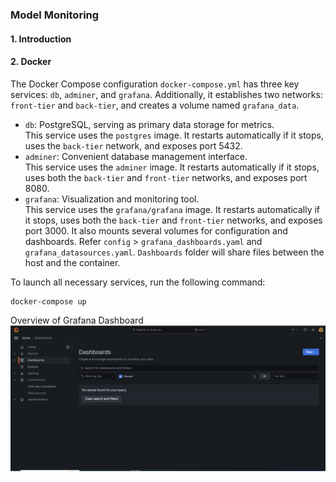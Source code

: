 ### Model Monitoring

#### 1. Introduction

#### 2. Docker
The Docker Compose configuration `docker-compose.yml` has three key services: `db`, `adminer`, and `grafana`. Additionally, it establishes two networks: `front-tier` and `back-tier`, and creates a volume named `grafana_data`.

- `db`: PostgreSQL, serving as primary data storage for metrics.<br>
This service uses the `postgres` image. It restarts automatically if it stops, uses the `back-tier` network, and exposes port 5432.
- `adminer`: Convenient database management interface.<br>
This service uses the `adminer` image. It restarts automatically if it stops, uses both the `back-tier` and `front-tier` networks, and exposes port 8080.
- `grafana`: Visualization and monitoring tool.<br>
This service uses the `grafana/grafana` image. It restarts automatically if it stops, uses both the `back-tier` and `front-tier` networks, and exposes port 3000. It also mounts several volumes for configuration and dashboards. Refer `config` > `grafana_dashboards.yaml` and `grafana_datasources.yaml`. `Dashboards` folder will share files between the host and the container.

To launch all necessary services, run the following command:

```
docker-compose up
```

Overview of Grafana Dashboard
![alt text](image/image.png)